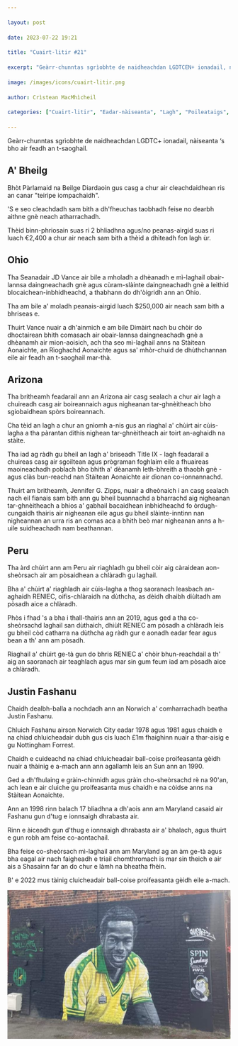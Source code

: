 ```yaml
---

layout: post

date: 2023-07-22 19:21

title: "Cuairt-litir #21"

excerpt: "Geàrr-chunntas sgrìobhte de naidheachdan LGDTCEN+ ionadail, nàiseanta ‘s bho air feadh an t-saoghail."

image: /images/icons/cuairt-litir.png

author: Crìstean MacMhìcheil

categories: ["Cuairt-litir", "Eadar-nàiseanta", "Lagh", "Poileataigs", "Slàinte", "Spòrs"]

---
```


Geàrr-chunntas sgrìobhte de naidheachdan LGDTC+ ionadail, nàiseanta ‘s bho air feadh an t-saoghail.

## A' Bheilg

Bhòt Pàrlamaid na Beilge Diardaoin gus casg a chur air cleachdaidhean ris an canar "teiripe iompachaidh".

'S e seo cleachdadh sam bith a dh'fheuchas taobhadh feise no dearbh aithne gnè neach atharrachadh.

Thèid binn-phriosain suas ri 2 bhliadhna agus/no peanas-airgid suas ri luach €2,400 a chur air neach sam bith a thèid a dhìteadh fon lagh ùr.

## Ohio

Tha Seanadair JD Vance air bile a mholadh a dhèanadh e mì-laghail obair-lannsa daingneachadh gnè agus cùram-slàinte daingneachadh gnè a leithid blocaichean-inbhidheachd, a thabhann do dh'òigridh ann an Ohio.

Tha am bile a' moladh peanais-airgid luach $250,000 air neach sam bith a bhriseas e.

Thuirt Vance nuair a dh'ainmich e am bile Dimàirt nach bu chòir do dhoctairean bhith comasach air obair-lannsa daingneachadh gnè a dhèanamh air mion-aoisich, ach tha seo mì-laghail anns na Stàitean Aonaichte, an Rìoghachd Aonaichte agus sa' mhòr-chuid de dhùthchannan eile air feadh an t-saoghail mar-thà.

## Arizona

Tha britheamh feadarail ann an Arizona air casg sealach a chur air lagh a chuireadh casg air boireannaich agus nigheanan tar-ghnèitheach bho sgiobaidhean spòrs boireannach.

Cha tèid an lagh a chur an gnìomh a-nis gus an riaghal a' chùirt air cùis-lagha a tha pàrantan dithis nighean tar-ghnèitheach air toirt an-aghaidh na stàite.

Tha iad ag ràdh gu bheil an lagh a' briseadh Title IX - lagh feadarail a chuireas casg air sgoiltean agus prògraman foghlaim eile a fhuaireas maoineachadh poblach bho bhith a' dèanamh leth-bhreith a thaobh gnè - agus clàs bun-reachd nan Stàitean Aonaichte air dìonan co-ionnannachd.

Thuirt am britheamh, Jennifer G. Zipps, nuair a dheònaich i an casg sealach nach eil fianais sam bith ann gu bheil buannachd a bharrachd aig nigheanan tar-ghnèitheach a bhios a' gabhail bacaidhean inbhidheachd fo òrdugh-cungaidh thairis air nigheanan eile agus gu bheil slàinte-inntinn nan nigheannan an urra ris an comas aca a bhith beò mar nigheanan anns a h-uile suidheachadh nam beathannan.

## Peru

Tha àrd chùirt ann am Peru air riaghladh gu bheil còir aig càraidean aon-sheòrsach air am pòsaidhean a chlàradh gu laghail.

Bha a' chùirt a' riaghladh air cùis-lagha a thog saoranach leasbach an-aghaidh RENIEC, oifis-chlàraidh na dùthcha, as dèidh dhaibh diùltadh am pòsadh aice a chlàradh.

Phòs i fhad 's a bha i thall-thairis ann an 2019, agus ged a tha co-sheòrsachd laghail san dùthaich, dhiùlt RENIEC am pòsadh a chlàradh leis gu bheil còd catharra na dùthcha ag ràdh gur e aonadh eadar fear agus bean a th' ann am pòsadh.

Riaghail a' chùirt ge-tà gun do bhris RENIEC a' chòir bhun-reachdail a th' aig an saoranach air teaghlach agus mar sin gum feum iad am pòsadh aice a chlàradh.

## Justin Fashanu

Chaidh dealbh-balla a nochdadh ann an Norwich a' comharrachadh beatha Justin Fashanu.

Chluich Fashanu airson Norwich City eadar 1978 agus 1981 agus chaidh e na chiad chluicheadair dubh gus cìs luach £1m fhaighinn nuair a thar-aisig e gu Nottingham Forrest.

Chaidh e cuideachd na chiad chluicheadair ball-coise proifeasanta gèidh nuair a thàinig e a-mach ann ann agallamh leis an Sun ann an 1990.

Ged a dh'fhulaing e gràin-chinnidh agus gràin cho-sheòrsachd rè na 90'an, ach lean e air cluiche gu proifeasanta mus chaidh e na còidse anns na Stàitean Aonaichte.

Ann an 1998 rinn balach 17 bliadhna a dh'aois ann am Maryland casaid air Fashanu gun d'tug e ionnsaigh dhrabasta air.

Rinn e àiceadh gun d'thug e ionnsaigh dhrabasta air a' bhalach, agus thuirt e gun robh am feise co-aontachail.

Bha feise co-sheòrsach mì-laghail ann am Maryland ag an àm ge-tà agus bha eagal air nach faigheadh e triail chomthromach is mar sin theich e air ais a Shasainn far an do chur e làmh na bheatha fhèin.

B' e 2022 mus tàinig cluicheadair ball-coise proifeasanta gèidh eile a-mach.

![](/images/posts/2023-07-20-justin-fashanu.jpeg)
